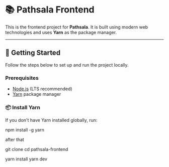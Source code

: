 # 📚 Pathsala Frontend

This is the frontend project for **Pathsala**. It is built using modern web technologies and uses **Yarn** as the package manager.

---

## 🚀 Getting Started

Follow the steps below to set up and run the project locally.

### Prerequisites

- [Node.js](https://nodejs.org/) (LTS recommended)
- [Yarn](https://yarnpkg.com/) package manager

### 📦 Install Yarn

If you don't have Yarn installed globally, run:


npm install -g yarn


after that

git clone <repo>
cd pathsala-frontend

yarn install
yarn dev